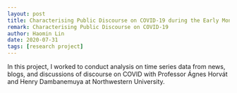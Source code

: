 ```yaml
---
layout: post
title: Characterising Public Discourse on COVID-19 during the Early Months of the Outbreak in the US
remark: Characterising Public Discourse on COVID-19
author: Haomin Lin
date: 2020-07-31
tags: [research project]
---
```


In this project, I worked to conduct analysis on time series data from news, blogs, and discussions of discourse on COVID with Professor Ágnes Horvát and Henry Dambanemuya at Northwestern University.
